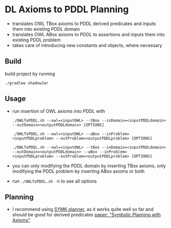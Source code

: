 # DL Axioms to PDDL Planning

- translates OWL TBox axioms to PDDL derived predicates and inputs them into existing PDDL domain
- translates OWL ABox axioms to PDDL to assertions and inputs them into existing PDDL problem
- takes care of introducing new constants and objects, where necessary

## Build
build project by running

  `./gradlew shadowJar`
  
## Usage
- run insertion of OWL axioms into PDDL with
  
  ```
  ./OWLToPDDL.sh --owl=<inputOWL> --tBox --inDomain=<inputPDDLdomain> --outDomain=<outputPDDLdomain> [OPTIONS]
  ```
  
  ```
  ./OWLToPDDL.sh --owl=<inputOWL> --aBox --inProblem=<inputPDDLproblem> --outProblem=<outputPDDLproblem> [OPTIONS]
  ```

  ```
  ./OWLToPDDL.sh --owl=<inputOWL> --tBox --inDomain=<inputPDDLdomain> --outDomain=<outputPDDLdomain> --aBox --inProblem=<inputPDDLproblem> --outProblem=<outputPDDLproblem> [OPTIONS]
  ```

- you can only modifying the PDDL domain by inserting TBox axioms, only modifying the PDDL problem by inserting ABox axioms or both
  
- run `./OWLToPDDL.sh -h` to see all options
 
## Planning
- I recommend using [SYMK planner](https://github.com/speckdavid/symk), as it works quite well so far and should be good for derived predicates [paper: "Symbolic Planning with Axioms"](https://speckdavid.github.io/assets/pdf/speck-etal-icaps2019.pdf)
